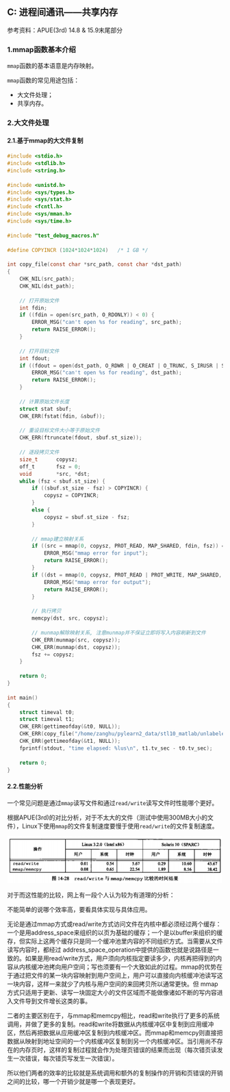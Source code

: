 ## C: 进程间通讯——共享内存

参考资料：APUE(3rd) 14.8 & 15.9末尾部分

### 1.mmap函数基本介绍

`mmap`函数的基本语意是内存映射。

`mmap`函数的常见用途包括：

  * 大文件处理；
  * 共享内存。
  
### 2.大文件处理

#### 2.1.基于mmap的大文件复制

```c
#include <stdio.h>
#include <stdlib.h>
#include <string.h>

#include <unistd.h>
#include <sys/types.h>
#include <sys/stat.h>
#include <fcntl.h>
#include <sys/mman.h>
#include <sys/time.h>

#include "test_debug_macros.h"

#define COPYINCR (1024*1024*1024)	/* 1 GB */

int copy_file(const char *src_path, const char *dst_path)
{
    CHK_NIL(src_path);
    CHK_NIL(dst_path);

    // 打开原始文件
    int fdin;
	if ((fdin = open(src_path, O_RDONLY)) < 0) {
		ERROR_MSG("can't open %s for reading", src_path);
        return RAISE_ERROR();
    }

    // 打开目标文件
    int fdout;
	if ((fdout = open(dst_path, O_RDWR | O_CREAT | O_TRUNC, S_IRUSR | S_IWUSR | S_IRGRP | S_IROTH)) < 0) {
		ERROR_MSG("can't open %s for reading", dst_path);
        return RAISE_ERROR();
    }

    // 计算原始文件长度
	struct stat	sbuf;
	CHK_ERR(fstat(fdin, &sbuf));

    // 重设目标文件大小等于原始文件
	CHK_ERR(ftruncate(fdout, sbuf.st_size));

    // 逐段拷贝文件
	size_t		copysz;
	off_t		fsz = 0;
	void		*src, *dst;
	while (fsz < sbuf.st_size) {
		if ((sbuf.st_size - fsz) > COPYINCR) {
			copysz = COPYINCR;
        }
		else {
			copysz = sbuf.st_size - fsz;
        }

        // mmap建立映射关系
		if ((src = mmap(0, copysz, PROT_READ, MAP_SHARED, fdin, fsz)) == MAP_FAILED) {
			ERROR_MSG("mmap error for input");
            return RAISE_ERROR();
        }
		if ((dst = mmap(0, copysz, PROT_READ | PROT_WRITE, MAP_SHARED, fdout, fsz)) == MAP_FAILED) {
			ERROR_MSG("mmap error for output");
            return RAISE_ERROR();
        }

        // 执行拷贝
		memcpy(dst, src, copysz);

        // munmap解除映射关系, 注意munmap并不保证立即将写入内容刷新到文件
		CHK_ERR(munmap(src, copysz));
		CHK_ERR(munmap(dst, copysz));
		fsz += copysz;
	}

	return 0;
}

int main()
{
    struct timeval t0;
    struct timeval t1;
    CHK_ERR(gettimeofday(&t0, NULL));
    CHK_ERR(copy_file("/home/zanghu/pylearn2_data/stl10_matlab/unlabeled.mat", "/home/zanghu/copy_file"));
    CHK_ERR(gettimeofday(&t1, NULL));
    fprintf(stdout, "time elapsed: %lus\n", t1.tv_sec - t0.tv_sec);

    return 0;
}
```
  
#### 2.2.性能分析

一个常见问题是通过`mmap`读写文件和通过`read/write`读写文件时性能哪个更好。

根据APUE(3rd)的对比分析，对于不太大的文件（测试中使用300MB大小的文件），Linux下使用`mmap`的文件复制速度要慢于使用`read/write`的文件复制速度。

![](/assets/c032_001.PNG)

对于而这性能的比较，网上有一段个人认为较为有道理的分析：

不能简单的说哪个效率高，要看具体实现与具体应用。


无论是通过mmap方式或read/write方式访问文件在内核中都必须经过两个缓存：一个是用address_space来组织的以页为基础的缓存；一个是以buffer来组织的缓存，但实际上这两个缓存只是同一个缓冲池里内容的不同组织方式。当需要从文件读写内容时，都经过 address_space_operation中提供的函数也就是说路径是一致的。如果是用read/write方式，用户须向内核指定要读多少，内核再把得到的内容从内核缓冲池拷向用户空间；写也须要有一个大致如此的过程。mmap的优势在于通过把文件的某一块内容映射到用户空间上，用户可以直接向内核缓冲池读写这一块内容，这样一来就少了内核与用户空间的来回拷贝所以通常更快。但 mmap方式只适用于更新、读写一块固定大小的文件区域而不能做像诸如不断的写内容进入文件导到文件增长这类的事。

二者的主要区别在于，与mmap和memcpy相比，read和write执行了更多的系统调用，并做了更多的复制。read和write将数据从内核缓冲区中复制到应用缓冲区，然后再把数据从应用缓冲区复制到内核缓冲区。而mmap和memcpy则直接把数据从映射到地址空间的一个内核缓冲区复制到另一个内核缓冲区。当引用尚不存在的内存页时，这样的复制过程就会作为处理页错误的结果而出现（每次错页读发生一次错误，每次错页写发生一次错误）。

所以他们两者的效率的比较就是系统调用和额外的复制操作的开销和页错误的开销之间的比较，哪一个开销少就是哪一个表现更好。



